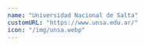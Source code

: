 ```yaml
---
name: "Universidad Nacional de Salta"
customURL: "https://www.unsa.edu.ar/"
icon: "/img/unsa.webp"
---
```

